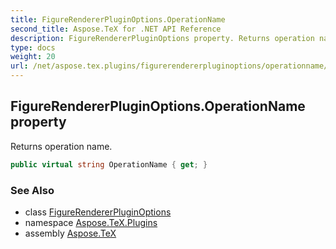 ```yaml
---
title: FigureRendererPluginOptions.OperationName
second_title: Aspose.TeX for .NET API Reference
description: FigureRendererPluginOptions property. Returns operation name
type: docs
weight: 20
url: /net/aspose.tex.plugins/figurerendererpluginoptions/operationname/
---
```

## FigureRendererPluginOptions.OperationName property

Returns operation name.

```csharp
public virtual string OperationName { get; }
```

### See Also

* class [FigureRendererPluginOptions](../)
* namespace [Aspose.TeX.Plugins](../../figurerendererpluginoptions/)
* assembly [Aspose.TeX](../../../)


